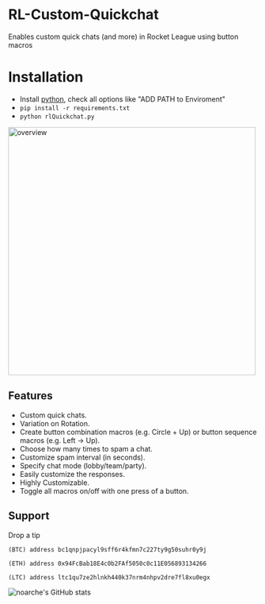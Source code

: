 # RL-Custom-Quickchat

Enables custom quick chats (and more) in Rocket League using button macros


# Installation

- Install [python](https://www.python.org/downloads/), check all options like "ADD PATH to Enviroment"
- `pip install -r requirements.txt`
- `python rlQuickchat.py`


<a>
  <img src='https://i.imgur.com/eOYr5wB.gif' alt="overview" width="500"/>
</a>

## Features

- Custom quick chats.
- Variation on Rotation. 
- Create button combination macros (e.g. Circle + Up) or button sequence macros (e.g. Left → Up).
- Choose how many times to spam a chat.
- Customize spam interval (in seconds).
- Specify chat mode (lobby/team/party).
- Easily customize the responses. 
- Highly Customizable.
- Toggle all macros on/off with one press of a button.


## Support

Drop a tip

    (BTC) address bc1qnpjpacyl9sff6r4kfmn7c227ty9g50suhr0y9j
    
    (ETH) address 0x94FcBab18E4c0b2FAf5050c0c11E056893134266
    
    (LTC) address ltc1qu7ze2hlnkh440k37nrm4nhpv2dre7fl8xu0egx

![noarche's GitHub stats](https://github-readme-stats.vercel.app/api?username=noarche&show_icons=true&theme=transparent)
